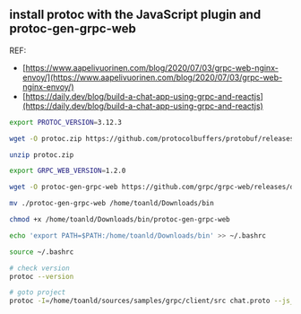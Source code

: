 ## install protoc with the JavaScript plugin and protoc-gen-grpc-web

REF:

- [https://www.aapelivuorinen.com/blog/2020/07/03/grpc-web-nginx-envoy/](https://www.aapelivuorinen.com/blog/2020/07/03/grpc-web-nginx-envoy/)
- [https://daily.dev/blog/build-a-chat-app-using-grpc-and-reactjs](https://daily.dev/blog/build-a-chat-app-using-grpc-and-reactjs)

```bash
export PROTOC_VERSION=3.12.3

wget -O protoc.zip https://github.com/protocolbuffers/protobuf/releases/download/v$PROTOC_VERSION/protoc-$PROTOC_VERSION-linux-x86_64.zip

unzip protoc.zip

export GRPC_WEB_VERSION=1.2.0

wget -O protoc-gen-grpc-web https://github.com/grpc/grpc-web/releases/download/$GRPC_WEB_VERSION/protoc-gen-grpc-web-$GRPC_WEB_VERSION-linux-x86_64

mv ./protoc-gen-grpc-web /home/toanld/Downloads/bin

chmod +x /home/toanld/Downloads/bin/protoc-gen-grpc-web

echo 'export PATH=$PATH:/home/toanld/Downloads/bin' >> ~/.bashrc

source ~/.bashrc

# check version
protoc --version

# goto project
protoc -I=/home/toanld/sources/samples/grpc/client/src chat.proto --js_out=import_style=commonjs,binary:. --grpc-web_out=import_style=commonjs,mode=grpcwebtext:.
```
